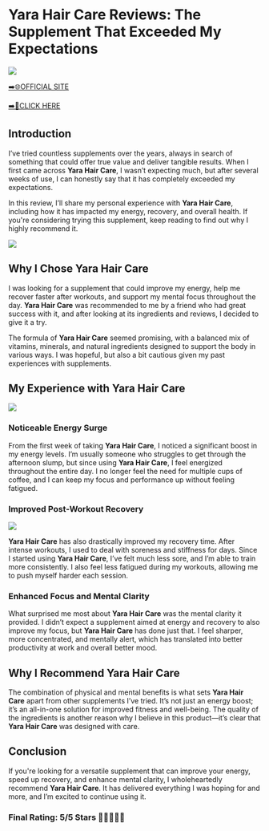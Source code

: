 # **Yara Hair Care Reviews**: The Supplement That Exceeded My Expectations

[![](https://static.vecteezy.com/system/resources/thumbnails/019/896/014/small/buy-now-gradient-button-with-cart-symbol-buy-now-illustration-png.png)](https://edetoop.top/lander/sugarpreland-1/yarahair.html) 

[➡️🌐OFFICIAL SITE](https://edetoop.top/lander/sugarpreland-1/yarahair.html) 

[➡️🔗CLICK HERE](https://edetoop.top/lander/sugarpreland-1/yarahair.html) 


## Introduction

I’ve tried countless supplements over the years, always in search of something that could offer true value and deliver tangible results. When I first came across **Yara Hair Care**, I wasn’t expecting much, but after several weeks of use, I can honestly say that it has completely exceeded my expectations.

In this review, I’ll share my personal experience with **Yara Hair Care**, including how it has impacted my energy, recovery, and overall health. If you're considering trying this supplement, keep reading to find out why I highly recommend it.

[![](https://wallpapers.com/images/hd/red-order-now-button-udg4jcj4arvn8b0n-2.png)](https://edetoop.top/lander/sugarpreland-1/yarahair.html)  

## Why I Chose **Yara Hair Care**

I was looking for a supplement that could improve my energy, help me recover faster after workouts, and support my mental focus throughout the day. **Yara Hair Care** was recommended to me by a friend who had great success with it, and after looking at its ingredients and reviews, I decided to give it a try.

The formula of **Yara Hair Care** seemed promising, with a balanced mix of vitamins, minerals, and natural ingredients designed to support the body in various ways. I was hopeful, but also a bit cautious given my past experiences with supplements.

## My Experience with **Yara Hair Care**

[![](https://static.vecteezy.com/system/resources/thumbnails/019/896/014/small/buy-now-gradient-button-with-cart-symbol-buy-now-illustration-png.png)](https://edetoop.top/lander/sugarpreland-1/yarahair.html)

### Noticeable Energy Surge

From the first week of taking **Yara Hair Care**, I noticed a significant boost in my energy levels. I’m usually someone who struggles to get through the afternoon slump, but since using **Yara Hair Care**, I feel energized throughout the entire day. I no longer feel the need for multiple cups of coffee, and I can keep my focus and performance up without feeling fatigued.

### Improved Post-Workout Recovery

[![](https://wallpapers.com/images/hd/red-order-now-button-udg4jcj4arvn8b0n-2.png)](https://edetoop.top/lander/sugarpreland-1/yarahair.html)  

**Yara Hair Care** has also drastically improved my recovery time. After intense workouts, I used to deal with soreness and stiffness for days. Since I started using **Yara Hair Care**, I’ve felt much less sore, and I’m able to train more consistently. I also feel less fatigued during my workouts, allowing me to push myself harder each session.

### Enhanced Focus and Mental Clarity

What surprised me most about **Yara Hair Care** was the mental clarity it provided. I didn’t expect a supplement aimed at energy and recovery to also improve my focus, but **Yara Hair Care** has done just that. I feel sharper, more concentrated, and mentally alert, which has translated into better productivity at work and overall better mood.

## Why I Recommend **Yara Hair Care**

The combination of physical and mental benefits is what sets **Yara Hair Care** apart from other supplements I’ve tried. It’s not just an energy boost; it’s an all-in-one solution for improved fitness and well-being. The quality of the ingredients is another reason why I believe in this product—it’s clear that **Yara Hair Care** was designed with care.

## Conclusion

If you're looking for a versatile supplement that can improve your energy, speed up recovery, and enhance mental clarity, I wholeheartedly recommend **Yara Hair Care**. It has delivered everything I was hoping for and more, and I’m excited to continue using it.

### Final Rating: 5/5 Stars 🌟🌟🌟🌟🌟

